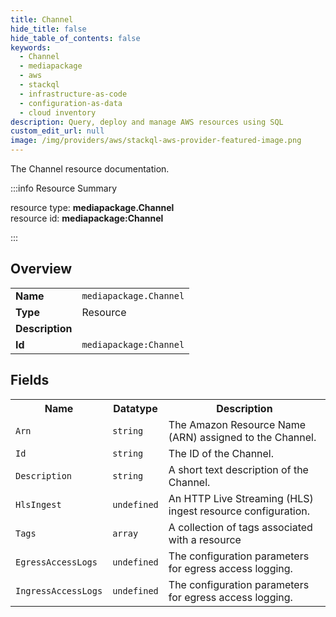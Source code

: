 ```yaml
---
title: Channel
hide_title: false
hide_table_of_contents: false
keywords:
  - Channel
  - mediapackage
  - aws
  - stackql
  - infrastructure-as-code
  - configuration-as-data
  - cloud inventory
description: Query, deploy and manage AWS resources using SQL
custom_edit_url: null
image: /img/providers/aws/stackql-aws-provider-featured-image.png
---
```

The Channel resource documentation.

:::info Resource Summary

<div class="row">
<div class="providerDocColumn">
<span>resource type:&nbsp;<b>mediapackage.Channel</b></span><br />
<span>resource id:&nbsp;<b>mediapackage:Channel</b></span><br />
</div>
</div>

:::

## Overview
<table><tbody>
<tr><td><b>Name</b></td><td><code>mediapackage.Channel</code></td></tr>
<tr><td><b>Type</b></td><td>Resource</td></tr>
<tr><td><b>Description</b></td><td></td></tr>
<tr><td><b>Id</b></td><td><code>mediapackage:Channel</code></td></tr>
</tbody></table>

## Fields
<table><tbody>
<tr><th>Name</th><th>Datatype</th><th>Description</th></tr>
<tr><td><code>Arn</code></td><td><code>string</code></td><td>The Amazon Resource Name (ARN) assigned to the Channel.</td></tr><tr><td><code>Id</code></td><td><code>string</code></td><td>The ID of the Channel.</td></tr><tr><td><code>Description</code></td><td><code>string</code></td><td>A short text description of the Channel.</td></tr><tr><td><code>HlsIngest</code></td><td><code>undefined</code></td><td>An HTTP Live Streaming (HLS) ingest resource configuration.</td></tr><tr><td><code>Tags</code></td><td><code>array</code></td><td>A collection of tags associated with a resource</td></tr><tr><td><code>EgressAccessLogs</code></td><td><code>undefined</code></td><td>The configuration parameters for egress access logging.</td></tr><tr><td><code>IngressAccessLogs</code></td><td><code>undefined</code></td><td>The configuration parameters for egress access logging.</td></tr>
</tbody></table>